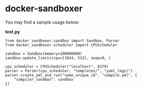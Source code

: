 # docker-sandboxer

You may find a sample usage below:

**test.py**
```
from docker_sandboxer.sandbox import Sandbox, Parser
from docker_sandboxer.scheduler import CPUScheduler

sandbox = Sandbox(memory=100000000)
sandbox.update_limits(cpu=[1024, 512], swap=0, )

cpu_scheduler = CPUScheduler("localhost", 6379)
parser = Parser(cpu_scheduler, "templates/", "yaml_logs/")
parser.create_yml_and_run("some_unique_id", "compile.yml", {
    "compiler_sandbox": sandbox
})
```



